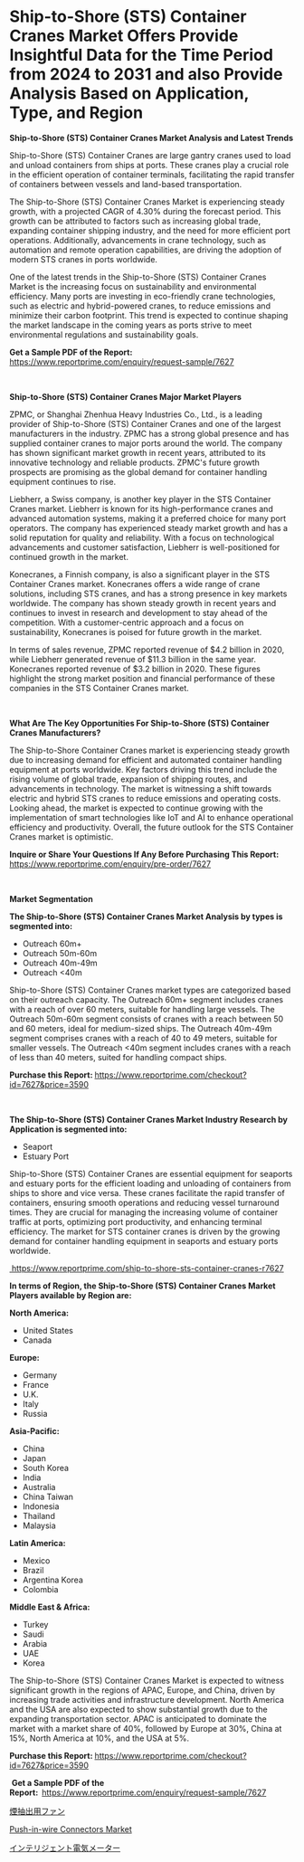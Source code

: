 <p><h1>Ship-to-Shore (STS) Container Cranes Market Offers Provide Insightful Data for the Time Period from 2024 to 2031 and also Provide Analysis Based on Application, Type, and Region</h1></p><p><strong>Ship-to-Shore (STS) Container Cranes Market Analysis and Latest Trends</strong></p>
<p><p>Ship-to-Shore (STS) Container Cranes are large gantry cranes used to load and unload containers from ships at ports. These cranes play a crucial role in the efficient operation of container terminals, facilitating the rapid transfer of containers between vessels and land-based transportation.</p><p>The Ship-to-Shore (STS) Container Cranes Market is experiencing steady growth, with a projected CAGR of 4.30% during the forecast period. This growth can be attributed to factors such as increasing global trade, expanding container shipping industry, and the need for more efficient port operations. Additionally, advancements in crane technology, such as automation and remote operation capabilities, are driving the adoption of modern STS cranes in ports worldwide.</p><p>One of the latest trends in the Ship-to-Shore (STS) Container Cranes Market is the increasing focus on sustainability and environmental efficiency. Many ports are investing in eco-friendly crane technologies, such as electric and hybrid-powered cranes, to reduce emissions and minimize their carbon footprint. This trend is expected to continue shaping the market landscape in the coming years as ports strive to meet environmental regulations and sustainability goals.</p></p>
<p><strong>Get a Sample PDF of the Report:&nbsp;</strong> <a href="https://www.reportprime.com/enquiry/request-sample/7627">https://www.reportprime.com/enquiry/request-sample/7627</a></p>
<p>&nbsp;</p>
<p><strong>Ship-to-Shore (STS) Container Cranes Major Market Players</strong></p>
<p><p>ZPMC, or Shanghai Zhenhua Heavy Industries Co., Ltd., is a leading provider of Ship-to-Shore (STS) Container Cranes and one of the largest manufacturers in the industry. ZPMC has a strong global presence and has supplied container cranes to major ports around the world. The company has shown significant market growth in recent years, attributed to its innovative technology and reliable products. ZPMC's future growth prospects are promising as the global demand for container handling equipment continues to rise.</p><p>Liebherr, a Swiss company, is another key player in the STS Container Cranes market. Liebherr is known for its high-performance cranes and advanced automation systems, making it a preferred choice for many port operators. The company has experienced steady market growth and has a solid reputation for quality and reliability. With a focus on technological advancements and customer satisfaction, Liebherr is well-positioned for continued growth in the market.</p><p>Konecranes, a Finnish company, is also a significant player in the STS Container Cranes market. Konecranes offers a wide range of crane solutions, including STS cranes, and has a strong presence in key markets worldwide. The company has shown steady growth in recent years and continues to invest in research and development to stay ahead of the competition. With a customer-centric approach and a focus on sustainability, Konecranes is poised for future growth in the market.</p><p>In terms of sales revenue, ZPMC reported revenue of $4.2 billion in 2020, while Liebherr generated revenue of $11.3 billion in the same year. Konecranes reported revenue of $3.2 billion in 2020. These figures highlight the strong market position and financial performance of these companies in the STS Container Cranes market.</p></p>
<p>&nbsp;</p>
<p><strong>What Are The Key Opportunities For Ship-to-Shore (STS) Container Cranes Manufacturers?</strong></p>
<p><p>The Ship-to-Shore Container Cranes market is experiencing steady growth due to increasing demand for efficient and automated container handling equipment at ports worldwide. Key factors driving this trend include the rising volume of global trade, expansion of shipping routes, and advancements in technology. The market is witnessing a shift towards electric and hybrid STS cranes to reduce emissions and operating costs. Looking ahead, the market is expected to continue growing with the implementation of smart technologies like IoT and AI to enhance operational efficiency and productivity. Overall, the future outlook for the STS Container Cranes market is optimistic.</p></p>
<p><strong>Inquire or Share Your Questions If Any Before Purchasing This Report:</strong> <a href="https://www.reportprime.com/enquiry/pre-order/7627">https://www.reportprime.com/enquiry/pre-order/7627</a></p>
<p>&nbsp;</p>
<p><strong>Market Segmentation</strong></p>
<p><strong>The Ship-to-Shore (STS) Container Cranes Market Analysis by types is segmented into:</strong></p>
<p><ul><li>Outreach 60m+</li><li>Outreach 50m-60m</li><li>Outreach 40m-49m</li><li>Outreach <40m</li></ul></p>
<p><p>Ship-to-Shore (STS) Container Cranes market types are categorized based on their outreach capacity. The Outreach 60m+ segment includes cranes with a reach of over 60 meters, suitable for handling large vessels. The Outreach 50m-60m segment consists of cranes with a reach between 50 and 60 meters, ideal for medium-sized ships. The Outreach 40m-49m segment comprises cranes with a reach of 40 to 49 meters, suitable for smaller vessels. The Outreach <40m segment includes cranes with a reach of less than 40 meters, suited for handling compact ships.</p></p>
<p><strong>Purchase this Report:&nbsp;</strong><a href="https://www.reportprime.com/checkout?id=7627&price=3590">https://www.reportprime.com/checkout?id=7627&price=3590</a></p>
<p>&nbsp;</p>
<p><strong>The Ship-to-Shore (STS) Container Cranes Market Industry Research by Application is segmented into:</strong></p>
<p><ul><li>Seaport</li><li>Estuary Port</li></ul></p>
<p><p>Ship-to-Shore (STS) Container Cranes are essential equipment for seaports and estuary ports for the efficient loading and unloading of containers from ships to shore and vice versa. These cranes facilitate the rapid transfer of containers, ensuring smooth operations and reducing vessel turnaround times. They are crucial for managing the increasing volume of container traffic at ports, optimizing port productivity, and enhancing terminal efficiency. The market for STS container cranes is driven by the growing demand for container handling equipment in seaports and estuary ports worldwide.</p></p>
<p><a href="https://www.reportprime.com/ship-to-shore-sts-container-cranes-r7627">&nbsp;https://www.reportprime.com/ship-to-shore-sts-container-cranes-r7627</a></p>
<p><strong>In terms of Region, the Ship-to-Shore (STS) Container Cranes Market Players available by Region are:</strong></p>
<p>
    <p> <strong> North America: </strong>
        <ul>
            <li>United States</li>
            <li>Canada</li>
        </ul>
        </p> 
    <p> <strong> Europe: </strong>
        <ul>
            <li>Germany</li>
            <li>France</li>
            <li>U.K.</li>
            <li>Italy</li>
            <li>Russia</li>
        </ul>
        </p> 
    <p> <strong> Asia-Pacific: </strong>
        <ul>
            <li>China</li>
            <li>Japan</li>
            <li>South Korea</li>
            <li>India</li>
            <li>Australia</li>
            <li>China Taiwan</li>
            <li>Indonesia</li>
            <li>Thailand</li>
            <li>Malaysia</li>
        </ul>
        </p> 
    <p> <strong> Latin America: </strong>
        <ul>
            <li>Mexico</li>
            <li>Brazil</li>
            <li>Argentina Korea</li>
            <li>Colombia</li>
        </ul>
        </p> 
    <p> <strong> Middle East & Africa: </strong>
        <ul>
            <li>Turkey</li>
            <li>Saudi</li>
            <li>Arabia</li>
            <li>UAE</li>
            <li>Korea</li>
        </ul>
    </p>
    </p>
<p><p>The Ship-to-Shore (STS) Container Cranes Market is expected to witness significant growth in the regions of APAC, Europe, and China, driven by increasing trade activities and infrastructure development. North America and the USA are also expected to show substantial growth due to the expanding transportation sector. APAC is anticipated to dominate the market with a market share of 40%, followed by Europe at 30%, China at 15%, North America at 10%, and the USA at 5%.</p></p>
<p><strong>Purchase this Report: </strong><a href="https://www.reportprime.com/checkout?id=7627&price=3590">https://www.reportprime.com/checkout?id=7627&price=3590</a></p>
<p>&nbsp;<strong>Get a Sample PDF of the Report:&nbsp;&nbsp;</strong><a href="https://www.reportprime.com/enquiry/request-sample/7627">https://www.reportprime.com/enquiry/request-sample/7627</a></p>
<p><strong></strong></p>
<p><p><a href="https://medium.com/@freedayundt2023/%E7%85%99%E6%8E%92%E5%87%BA%E5%B8%82%E5%A0%B4%E3%81%AE%E3%81%9F%E3%82%81%E3%81%AE%E3%83%95%E3%82%A1%E3%83%B3%E3%81%AE%E5%88%86%E6%9E%90-2024%E5%B9%B4%E3%81%8B%E3%82%892031%E5%B9%B4%E3%81%BE%E3%81%A7%E3%81%AE%E3%82%B0%E3%83%AD%E3%83%BC%E3%83%90%E3%83%AB%E7%94%A3%E6%A5%AD%E3%81%AE%E5%B1%95%E6%9C%9B%E3%81%A8%E4%BA%88%E6%B8%AC-35cdeffb57b0">煙抽出用ファン</a></p><p><a href="https://github.com/PeterParrish5/Market-Research-Report-List-4/blob/main/push-in-wire-connectors-market.md">Push-in-wire Connectors Market</a></p><p><a href="https://medium.com/@fosterfahey38/%E7%9F%A5%E7%9A%84%E9%9B%BB%E5%8A%9B%E3%83%A1%E3%83%BC%E3%82%BF%E3%83%BC%E3%81%AE%E5%B8%82%E5%A0%B4%E3%82%B7%E3%82%A7%E3%82%A2%E3%81%AE%E9%80%B2%E5%8C%96%E3%81%A8%E5%B8%82%E5%A0%B4%E6%88%90%E9%95%B7%E3%83%88%E3%83%AC%E3%83%B3%E3%83%89-2024%E5%B9%B4-2031%E5%B9%B4-167e612160c6">インテリジェント電気メーター</a></p></p>